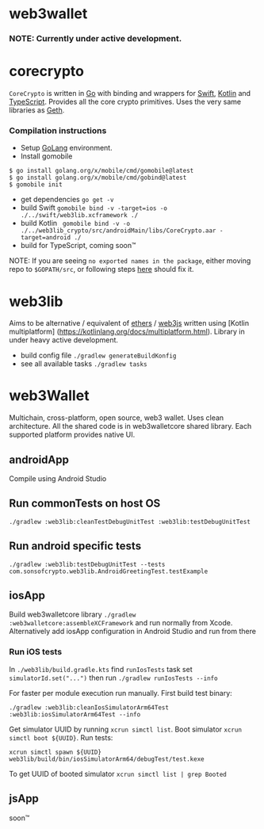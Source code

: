 # web3wallet
 
### NOTE: Currently under active development.

# corecrypto

`CoreCrypto` is written in [Go](https://go.dev) with binding and wrappers for
[Swift](https://www.swift.org), [Kotlin](https://kotlinlang.org) and
[TypeScript](https://www.typescriptlang.org). Provides all the core crypto
primitives. Uses the very same libraries as [Geth](https://github.com/ethereum/go-ethereum).

### Compilation instructions

- Setup [GoLang](https://go.dev/doc/install) environment.
- Install gomobile
```
$ go install golang.org/x/mobile/cmd/gomobile@latest
$ go install golang.org/x/mobile/cmd/gobind@latest
$ gomobile init
```
- get dependencies `go get -v`
- build Swift `gomobile bind -v -target=ios -o ./../swift/web3lib.xcframework ./`
- build Kotlin ` gomobile bind -v -o ./../web3lib_crypto/src/androidMain/libs/CoreCrypto.aar -target=android ./`
- build for TypeScript, coming soon™

NOTE: If you are seeing `no exported names in the package`, either moving
repo to `$GOPATH/src`, or following steps [here](https://github.com/golang/go/issues/37961#issuecomment-673854585) 
should fix it.

# web3lib
Aims to be alternative / equivalent of [ethers](https://docs.ethers.io/v5/) / 
[web3js](https://web3js.readthedocs.io) written using [Kotlin multiplatform]
(https://kotlinlang.org/docs/multiplatform.html). Library in under heavy 
active development. 
- build config file `./gradlew generateBuildKonfig` 
- see all available tasks `./gradlew tasks` 

# web3Wallet
Multichain, cross-platform, open source, web3 wallet. Uses clean 
architecture. All the shared code is in web3walletcore shared library. Each 
supported platform provides native UI.

## androidApp
Compile using Android Studio

## Run commonTests on host OS

``` 
./gradlew :web3lib:cleanTestDebugUnitTest :web3lib:testDebugUnitTest
```

## Run android specific tests 
```
./gradlew :web3lib:testDebugUnitTest --tests com.sonsofcrypto.web3lib.AndroidGreetingTest.testExample
```

## iosApp
Build web3walletcore library ```./gradlew :web3walletcore:assembleXCFramework```
and run normally from Xcode. Alternatively add iosApp configuration in Android 
Studio and run from there

### Run iOS tests

In `./web3lib/build.gradle.kts` find `runIosTests` task set 
`simulatorId.set("...")` then run `./gradlew runIosTests --info`

For faster per module execution run manually. First build test binary:
```
./gradlew :web3lib:cleanIosSimulatorArm64Test :web3lib:iosSimulatorArm64Test --info
```
Get simulator UUID by running `xcrun simctl list`. Boot simulator 
`xcrun simctl boot ${UUID}`. Run tests:
```
xcrun simctl spawn ${UUID} web3lib/build/bin/iosSimulatorArm64/debugTest/test.kexe
```
To get UUID of booted simulator `xcrun simctl list | grep Booted`

## jsApp
soon™
